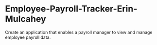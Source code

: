 # Employee-Payroll-Tracker-Erin-Mulcahey
Create an application that enables a payroll manager to view and manage employee payroll data. 
